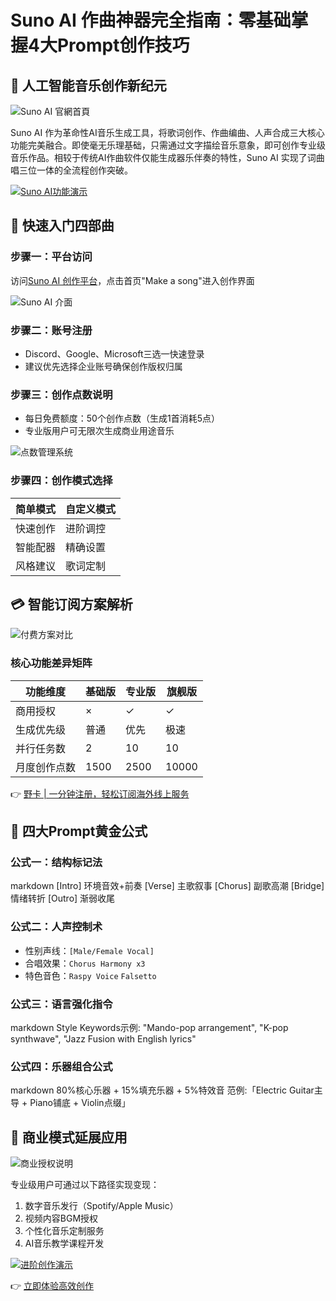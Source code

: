 # Suno AI 作曲神器完全指南：零基础掌握4大Prompt创作技巧

## 🌟 人工智能音乐创作新纪元
![Suno AI 官網首頁](https://bbtdd.com/wp-content/uploads/img/5994291635284.webp)

Suno AI 作为革命性AI音乐生成工具，将歌词创作、作曲编曲、人声合成三大核心功能完美融合。即使毫无乐理基础，只需通过文字描绘音乐意象，即可创作专业级音乐作品。相较于传统AI作曲软件仅能生成器乐伴奏的特性，Suno AI 实现了词曲唱三位一体的全流程创作突破。

[![Suno AI功能演示](https://bbtdd.com/wp-content/uploads/img/69261107993076.webp)](https://www.youtube.com/embed/kMWlcB28mUM)

## 🎹 快速入门四部曲
### 步骤一：平台访问
访问[Suno AI 创作平台](https://suno.com/about/)，点击首页"Make a song"进入创作界面

![Suno AI 介面](https://bbtdd.com/wp-content/uploads/img/989599845033.webp)

### 步骤二：账号注册
- Discord、Google、Microsoft三选一快速登录
- 建议优先选择企业账号确保创作版权归属

### 步骤三：创作点数说明
- 每日免费额度：50个创作点数（生成1首消耗5点）
- 专业版用户可无限次生成商业用途音乐

![点数管理系统](https://bbtdd.com/wp-content/uploads/img/6633247703.webp)

### 步骤四：创作模式选择
| 简单模式 | 自定义模式 |
|---------|-----------|
| 快速创作 | 进阶调控 |
| 智能配器 | 精确设置 |
| 风格建议 | 歌词定制 |

## 💳 智能订阅方案解析
![付费方案对比](https://bbtdd.com/wp-content/uploads/img/72301409.webp)

### 核心功能差异矩阵
| 功能维度        | 基础版 | 专业版 | 旗舰版 |
|---------------|-------|-------|-------|
| 商用授权       | ×     | ✓     | ✓     |
| 生成优先级     | 普通  | 优先  | 极速  |
| 并行任务数     | 2     | 10    | 10    |
| 月度创作点数   | 1500  | 2500  | 10000 |

👉 [野卡 | 一分钟注册，轻松订阅海外线上服务](https://bbtdd.com/yeka)

## 🎼 四大Prompt黄金公式
### 公式一：结构标记法
markdown
[Intro] 环境音效+前奏
[Verse] 主歌叙事
[Chorus] 副歌高潮 
[Bridge] 情绪转折
[Outro] 渐弱收尾


### 公式二：人声控制术
- 性别声线：`[Male/Female Vocal]`
- 合唱效果：`Chorus Harmony x3`
- 特色音色：`Raspy Voice` `Falsetto`

### 公式三：语言强化指令
markdown
Style Keywords示例:
"Mando-pop arrangement", "K-pop synthwave", 
"Jazz Fusion with English lyrics"


### 公式四：乐器组合公式
markdown
80%核心乐器 + 15%填充乐器 + 5%特效音
范例:「Electric Guitar主导 + Piano铺底 + Violin点缀」


## 🚀 商业模式延展应用
![商业授权说明](https://bbtdd.com/wp-content/uploads/img/4392117103686392.webp)

专业级用户可通过以下路径实现变现：
1. 数字音乐发行（Spotify/Apple Music）
2. 视频内容BGM授权
3. 个性化音乐定制服务
4. AI音乐教学课程开发

[![进阶创作演示](https://bbtdd.com/wp-content/uploads/img/55727658603681.webp)](https://www.youtube.com/embed/kMWlcB28mUM)

👉 [立即体验高效创作](https://bbtdd.com/yeka)